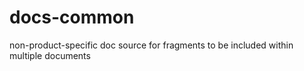 docs-common
===========

non-product-specific doc source for fragments to be included within multiple documents
